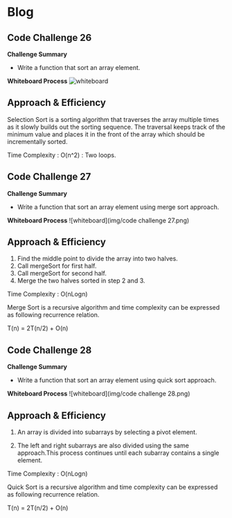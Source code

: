 # Blog
## Code Challenge 26

**Challenge Summary**

* Write a function that sort an array element.

**Whiteboard Process**
![whiteboard](https://am3pap003files.storage.live.com/y4mx4o_cQP5F_0hYxpa2OMedzZztkunjhtkf-yjUCJ6bkzucQIdJwMgFQFG1ctaoovz2DOE6vhyWuaqfkR5jNfluzHxXJfFXr3y7bGibafAXqd5sj7ZKy4Za7NPQBOnj08Odi579_Q4hZUFW3ONVMggWXyfWamNQeIkH6UGqzzscO25p4RVKUZY7wFhXHrazKc8pz-yOniJ6Pc2hva1dOSzGg/code%20challenge%2026.png?psid=1&width=1526&height=709)

## Approach & Efficiency


Selection Sort is a sorting algorithm that traverses the array multiple times as it slowly builds out the sorting sequence. The traversal keeps track of the minimum value and places it in the front of the array which should be incrementally sorted.

Time Complexity :  O(n^2) : Two loops.

## Code Challenge 27

**Challenge Summary**

* Write a function that sort an array element using merge sort approach.

**Whiteboard Process**
![whiteboard](img/code challenge 27.png)

## Approach & Efficiency
1. Find the middle point to divide the array into two halves.
2. Call mergeSort for first half.
3. Call mergeSort for second half.
4. Merge the two halves sorted in step 2 and 3.

Time Complexity : O(nLogn)

Merge Sort is a recursive algorithm and time complexity can be expressed as following recurrence relation.

T(n) = 2T(n/2) + O(n)

## Code Challenge 28

**Challenge Summary**

* Write a function that sort an array element using quick sort approach.

**Whiteboard Process**
![whiteboard](img/code challenge 28.png)

## Approach & Efficiency

1. An array is divided into subarrays by selecting a pivot element.

2. The left and right subarrays are also divided using the same approach.This process continues until each subarray contains a single element.

Time Complexity : O(nLogn)

Quick Sort is a recursive algorithm and time complexity can be expressed as following recurrence relation.

T(n) = 2T(n/2) + O(n)